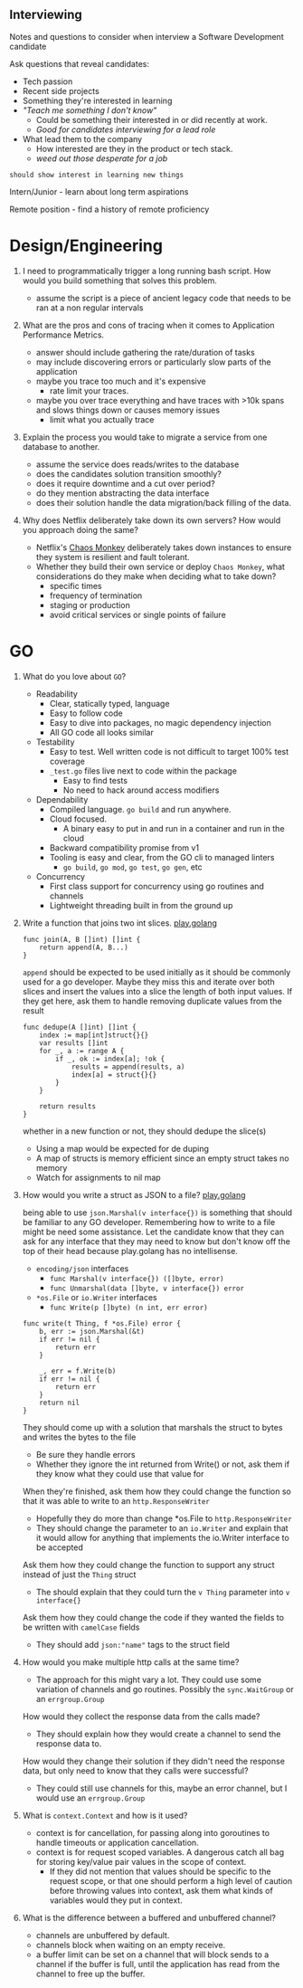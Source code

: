 ## Interviewing
Notes and questions to consider when interview a Software Development candidate

Ask questions that reveal candidates: 
- Tech passion
- Recent side projects 
- Something they're interested in learning 
- *"Teach me something I don't know"*
    - Could be something their interested in or did recently at work. 
    - *Good for candidates interviewing for a lead role*
- What lead them to the company
    - How interested are they in the product or tech stack. 
    - *weed out those desperate for a job*

`should show interest in learning new things`


Intern/Junior - learn about long term aspirations

Remote position - find a history of remote proficiency

# Design/Engineering

1. I need to programmatically trigger a long running bash script. How would you build something that solves this problem.
    - assume the script is a piece of ancient legacy code that needs to be ran at a non regular intervals

2. What are the pros and cons of tracing when it comes to Application Performance Metrics.
    - answer should include gathering the rate/duration of tasks
    - may include discovering errors or particularly slow parts of the application
    - maybe you trace too much and it's expensive
        - rate limit your traces.
    - maybe you over trace everything and have traces with >10k spans and slows things down or causes memory issues
        - limit what you actually trace

3. Explain the process you would take to migrate a service from one database to another.
    - assume the service does reads/writes to the database
    - does the candidates solution transition smoothly? 
    - does it require downtime and a cut over period?
    - do they mention abstracting the data interface
    - does their solution handle the data migration/back filling of the data.

4. Why does Netflix deliberately take down its own servers? How would you approach doing the same?
    - Netflix's [Chaos Monkey](https://netflix.github.io/chaosmonkey/) deliberately takes down instances to ensure they system is resilient and fault tolerant.
    - Whether they build their own service or deploy `Chaos Monkey`, what considerations do they make when deciding what to take down? 
        - specific times
        - frequency of termination
        - staging or production
        - avoid critical services or single points of failure

# GO

1. What do you love about `GO`?
    - Readability
        - Clear, statically typed, language
        - Easy to follow code 
        - Easy to dive into packages, no magic dependency injection
        - All GO code all looks similar 
    - Testability
        - Easy to test. Well written code is not difficult to target 100% test coverage
        - `_test.go` files live next to code within the package
            - Easy to find tests
            - No need to hack around access modifiers
    - Dependability
        - Compiled language. `go build` and run anywhere.
        - Cloud focused. 
            - A binary easy to put in and run in a container and run in the cloud
        - Backward compatibility promise from v1
        - Tooling is easy and clear, from the GO cli to managed linters
            - `go build`, `go mod`, `go test`, `go gen`, etc
    - Concurrency
        - First class support for concurrency using go routines and channels
        - Lightweight threading built in from the ground up

2. Write a function that joins two int slices. [play.golang](https://play.golang.org/p/An-0oUTNXTu)
    ``` 
    func join(A, B []int) []int {
        return append(A, B...)
    }
    ```
    `append` should be expected to be used initially as it should be commonly used for a go developer. Maybe they miss this and iterate over both slices and insert the values into a slice the length of both input values. If they get here, ask them to handle removing duplicate values from the result
    ```
    func dedupe(A []int) []int {
        index := map[int]struct{}{}
        var results []int
        for _, a := range A {
            if _, ok := index[a]; !ok {
                results = append(results, a)
                index[a] = struct{}{}
            }
        }

        return results
    }
    ```
    whether in a new function or not, they should dedupe the slice(s) 

    - Using a map would be expected for de duping
    - A map of structs is memory efficient since an empty struct takes no memory
    - Watch for assignments to nil map

3. How would you write a struct as JSON to a file? [play.golang](https://play.golang.org/p/EnU2gdTPl08)

    being able to use `json.Marshal(v interface{})` is something that should be familiar to any GO developer. Remembering how to write to a file might be need some assistance. Let the candidate know that they can ask for any interface that they may need to know but don't know off the top of their head because play.golang has no intellisense.
    - `encoding/json` interfaces
        - `func Marshal(v interface{}) ([]byte, error)`
        - `func Unmarshal(data []byte, v interface{}) error`
    - `*os.File` or `io.Writer` interfaces
        - `func Write(p []byte) (n int, err error)`
    ```
    func write(t Thing, f *os.File) error {
        b, err := json.Marshal(&t)
        if err != nil {
            return err
        }

        _, err = f.Write(b)
        if err != nil {
            return err
        }
        return nil
    }
    ```
    They should come up with a solution that marshals the struct to bytes and writes the bytes to the file
    - Be sure they handle errors
    - Whether they ignore the int returned from Write() or not, ask them if they know what they could use that value for
    
    When they're finished, ask them how they could change the function so that it was able to write to an `http.ResponseWriter` 
    - Hopefully they do more than change *os.File to `http.ResponseWriter`
    - They should change the parameter to an `io.Writer` and explain that it would allow for anything that implements the io.Writer interface to be accepted

    Ask them how they could change the function to support any struct instead of just the `Thing` struct
    - The should explain that they could turn the `v Thing` parameter into `v interface{}`

    Ask them how they could change the code if they wanted the fields to be written with `camelCase` fields
    - They should add `json:"name"` tags to the struct field


4. How would you make multiple http calls at the same time?
    - The approach for this might vary a lot. They could use some variation of channels and go routines. Possibly the `sync.WaitGroup` or an `errgroup.Group`

    How would they collect the response data from the calls made?
    - They should explain how they would create a channel to send the response data to.

    How would they change their solution if they didn't need the response data, but only need to know that they calls were successful?
    - They could still use channels for this, maybe an error channel, but I would use an `errgroup.Group`

5. What is `context.Context` and how is it used?
    - context is for cancellation, for passing along into goroutines to handle timeouts or application cancellation.
    - context is for request scoped variables. A dangerous catch all bag for storing key/value pair values in the scope of context.
        - If they did not mention that values should be specific to the request scope, or that one should perform a high level of caution before throwing values into context, ask them what kinds of variables would they put in context.


6. What is the difference between a buffered and unbuffered channel?
    - channels are unbuffered by default.
    - channels block when waiting on an empty receive.
    - a buffer limit can be set on a channel that will block sends to a channel if the buffer is full, until the application has read from the channel to free up the buffer.
